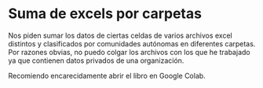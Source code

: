 # Suma de excels por carpetas
Nos piden sumar los datos de ciertas celdas de varios archivos excel distintos y clasificados por comunidades autónomas en diferentes carpetas.
Por razones obvias, no puedo colgar los archivos con los que he trabajado ya que contienen datos privados de una organización.

Recomiendo encarecidamente abrir el libro en Google Colab.
